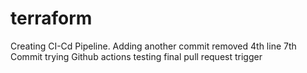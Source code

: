 # terraform
Creating CI-Cd Pipeline. 
Adding another commit
removed 4th line
7th Commit
trying Github actions
testing final pull request trigger
